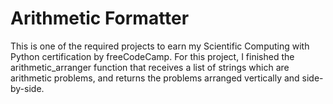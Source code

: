 # Arithmetic Formatter

This is one of the required projects to earn my Scientific Computing with Python certification by freeCodeCamp.
For this project, I finished the arithmetic_arranger function that receives a list of strings which are arithmetic problems, and returns the problems arranged vertically and side-by-side.
